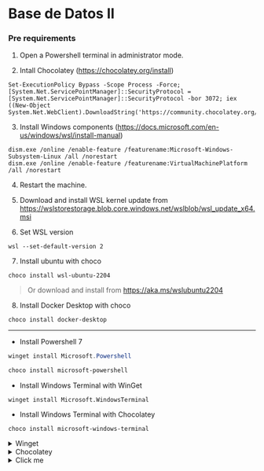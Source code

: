 # Base de Datos II

### Pre requirements

1. Open a Powershell terminal in administrator mode.

2. Intall Chocolatey (https://chocolatey.org/install)

```
Set-ExecutionPolicy Bypass -Scope Process -Force; [System.Net.ServicePointManager]::SecurityProtocol = [System.Net.ServicePointManager]::SecurityProtocol -bor 3072; iex ((New-Object System.Net.WebClient).DownloadString('https://community.chocolatey.org/install.ps1'))
```

3. Install Windows components (https://docs.microsoft.com/en-us/windows/wsl/install-manual)
```
dism.exe /online /enable-feature /featurename:Microsoft-Windows-Subsystem-Linux /all /norestart
dism.exe /online /enable-feature /featurename:VirtualMachinePlatform /all /norestart
```

4. Restart the machine.

5. Download and install WSL kernel update from https://wslstorestorage.blob.core.windows.net/wslblob/wsl_update_x64.msi

6. Set WSL version
```
wsl --set-default-version 2
```

7. Install ubuntu with choco
```
choco install wsl-ubuntu-2204
```
> Or download and install from https://aka.ms/wslubuntu2204

8. Install Docker Desktop with choco
```
choco install docker-desktop
```
---

* Install Powershell 7 
```powershell WinGet
winget install Microsoft.Powershell
```
```powershell Chocolatey
choco install microsoft-powershell
```
* Install Windows Terminal with WinGet
```
winget install Microsoft.WindowsTerminal
```
* Install Windows Terminal with Chocolatey
```
choco install microsoft-windows-terminal
```
<details>
   <summary>Winget</summary>
   ```
      winget install Microsoft.Powershell
   ```
</details>
<details><summary>Chocolatey</summary>
#### We can hide anything, even code!
```
   choco install microsoft-powershell
```
</details>
<details>
  <summary>Click me</summary>
  
  ### Heading
  1. Foo
  2. Bar
     * Baz
     * Qux

  ### Some Code
  ```js
  function logSomething(something) {
    console.log('Something', something);
  }
  ```
</details>
